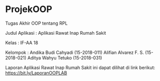 # ProjekOOP
 Tugas Akhir OOP tentang RPL

 Judul Aplikasi : Aplikasi Rawat Inap Rumah Sakit   
 
 Kelas    : IF-AA 18 
 
 Kelompok : Andika Budi Cahyadi   (15-2018-011)
            Alifian Alvarez F. S. (15-2018-021)
            Aditya Wahyu Tetuko   (15-2018-031)

 Laporan Aplikasi Rawat Inap Rumah Sakit ini dapat dilihat di link berikut: https://bit.ly/LaporanOOPLAB
